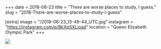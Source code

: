 +++
date = 2018-06-23
title = "There are worse places to study, I guess."
slug = "2018-There-are-worse-places-to-study-I-guess"

[extra]
image = "/2018-06-23_13-49-44_UTC.jpg"
instagram = "https://instagram.com/p/BkXpSXLjoad"
location = "Queen Elizabeth Olympic Park"
+++

<img src="/2018-06-23_13-49-44_UTC.jpg" />
